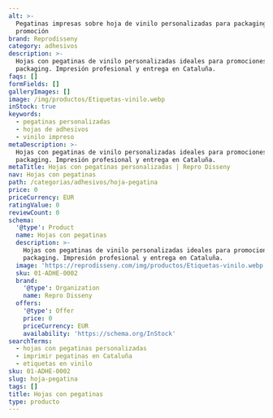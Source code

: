 ```yaml
---
alt: >-
  Pegatinas impresas sobre hoja de vinilo personalizadas para packaging y
  promoción
brand: Reprodisseny
category: adhesivos
description: >-
  Hojas con pegatinas de vinilo personalizadas ideales para promociones y
  packaging. Impresión profesional y entrega en Cataluña.
faqs: []
formFields: []
galleryImages: []
image: /img/productos/Etiquetas-vinilo.webp
inStock: true
keywords:
  - pegatinas personalizadas
  - hojas de adhesivos
  - vinilo impreso
metaDescription: >-
  Hojas con pegatinas de vinilo personalizadas ideales para promociones y
  packaging. Impresión profesional y entrega en Cataluña.
metaTitle: Hojas con pegatinas personalizadas | Repro Disseny
nav: Hojas con pegatinas
path: /categorias/adhesivos/hoja-pegatina
price: 0
priceCurrency: EUR
ratingValue: 0
reviewCount: 0
schema:
  '@type': Product
  name: Hojas con pegatinas
  description: >-
    Hojas con pegatinas de vinilo personalizadas ideales para promociones y
    packaging. Impresión profesional y entrega en Cataluña.
  image: 'https://reprodisseny.com/img/productos/Etiquetas-vinilo.webp'
  sku: 01-ADHE-0002
  brand:
    '@type': Organization
    name: Repro Disseny
  offers:
    '@type': Offer
    price: 0
    priceCurrency: EUR
    availability: 'https://schema.org/InStock'
searchTerms:
  - hojas con pegatinas personalizadas
  - imprimir pegatinas en Cataluña
  - etiquetas en vinilo
sku: 01-ADHE-0002
slug: hoja-pegatina
tags: []
title: Hojas con pegatinas
type: producto
---
```


